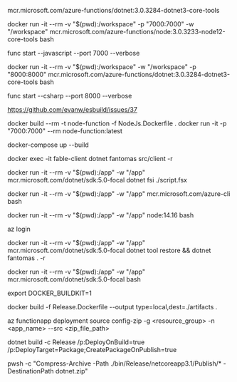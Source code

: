  mcr.microsoft.com/azure-functions/dotnet:3.0.3284-dotnet3-core-tools

 docker run -it --rm -v "$(pwd):/workspace" -p "7000:7000"  -w "/workspace" mcr.microsoft.com/azure-functions/node:3.0.3233-node12-core-tools bash

 func start --javascript --port 7000 --verbose

 docker run -it --rm -v "$(pwd):/workspace" -w "/workspace" -p "8000:8000"  mcr.microsoft.com/azure-functions/dotnet:3.0.3284-dotnet3-core-tools bash

func start --csharp --port 8000 --verbose

 https://github.com/evanw/esbuild/issues/37

 docker build --rm -t node-function -f NodeJs.Dockerfile .
 docker run -it -p "7000:7000" --rm node-function:latest

 docker-compose up --build

 docker exec -it fable-client dotnet fantomas src/client -r

docker run -it --rm -v "$(pwd):/app" -w "/app"  mcr.microsoft.com/dotnet/sdk:5.0-focal dotnet fsi ./script.fsx

docker run -it --rm -v "$(pwd):/app" -w "/app" mcr.microsoft.com/azure-cli bash

docker run -it --rm -v "$(pwd):/app" -w "/app" node:14.16 bash

az login

docker run -it --rm -v "$(pwd):/app" -w "/app"  mcr.microsoft.com/dotnet/sdk:5.0-focal dotnet tool restore && dotnet fantomas . -r

docker run -it --rm -v "$(pwd):/app" -w "/app"  mcr.microsoft.com/dotnet/sdk:5.0-focal bash

export DOCKER_BUILDKIT=1

docker build -f Release.Dockerfile --output type=local,dest=./artifacts .

az functionapp deployment source config-zip -g <resource_group> -n \
<app_name> --src <zip_file_path>

dotnet build -c Release /p:DeployOnBuild=true /p:DeployTarget=Package;CreatePackageOnPublish=true

pwsh -c "Compress-Archive -Path ./bin/Release/netcoreapp3.1/Publish/* -DestinationPath dotnet.zip"